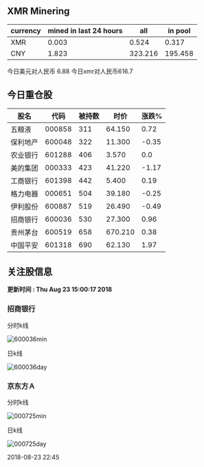 ## XMR Minering

|currency|mined in last 24 hours|all|in pool|
|---|---|---|---|
|XMR|0.003|0.524|0.317|
|CNY|1.823|323.216|195.458|

今日美元对人民币 6.88	今日xmr对人民币616.7


## 今日重仓股 

|股名|代码|被持数|时价|涨跌%|
|---|---|---|---|---|
|五粮液|000858|311|64.150|0.72|
|保利地产|600048|322|11.300|-0.35|
|农业银行|601288|406|3.570|0.0|
|美的集团|000333|423|41.220|-1.17|
|工商银行|601398|442|5.400|0.19|
|格力电器|000651|504|39.180|-0.25|
|伊利股份|600887|519|26.490|-0.49|
|招商银行|600036|530|27.300|0.96|
|贵州茅台|600519|658|670.210|0.38|
|中国平安|601318|690|62.130|1.97|

## 关注股信息
**更新时间 : Thu Aug 23 15:00:17 2018**
### 招商银行 
分时k线

![600036min](http://image.sinajs.cn/newchart/min/n/sh600036.gif)

日k线

![600036day](http://image.sinajs.cn/newchart/daily/n/sh600036.gif)

### 京东方Ａ 
分时k线

![000725min](http://image.sinajs.cn/newchart/min/n/sz000725.gif)

日k线

![000725day](http://image.sinajs.cn/newchart/daily/n/sz000725.gif)

2018-08-23 22:45